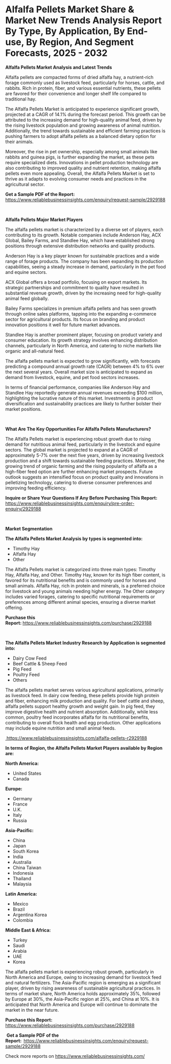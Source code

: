 <p><h1>Alfalfa Pellets Market Share & Market New Trends Analysis Report By Type, By Application, By End-use, By Region, And Segment Forecasts, 2025 - 2032</h1></p><p><strong>Alfalfa Pellets Market Analysis and Latest Trends</strong></p>
<p><p>Alfalfa pellets are compacted forms of dried alfalfa hay, a nutrient-rich forage commonly used as livestock feed, particularly for horses, cattle, and rabbits. Rich in protein, fiber, and various essential nutrients, these pellets are favored for their convenience and longer shelf life compared to traditional hay.</p><p>The Alfalfa Pellets Market is anticipated to experience significant growth, projected at a CAGR of 14.1% during the forecast period. This growth can be attributed to the increasing demand for high-quality animal feed, driven by the rising livestock population and growing awareness of animal nutrition. Additionally, the trend towards sustainable and efficient farming practices is pushing farmers to adopt alfalfa pellets as a balanced dietary option for their animals.</p><p>Moreover, the rise in pet ownership, especially among small animals like rabbits and guinea pigs, is further expanding the market, as these pets require specialized diets. Innovations in pellet production technology are also contributing to improved quality and nutrient retention, making alfalfa pellets even more appealing. Overall, the Alfalfa Pellets Market is set to thrive as it adapts to evolving consumer needs and practices in the agricultural sector.</p></p>
<p><strong>Get a Sample PDF of the Report:&nbsp;</strong> <a href="https://www.reliablebusinessinsights.com/enquiry/request-sample/2929188?utm_campaign=2268&utm_medium=2&utm_source=Github&utm_content=ia&utm_term=12032025&utm_id=alfalfa-pellets">https://www.reliablebusinessinsights.com/enquiry/request-sample/2929188</a></p>
<p>&nbsp;</p>
<p><strong>Alfalfa Pellets Major Market Players</strong></p>
<p><p>The alfalfa pellets market is characterized by a diverse set of players, each contributing to its growth. Notable companies include Anderson Hay, ACX Global, Bailey Farms, and Standlee Hay, which have established strong positions through extensive distribution networks and quality products.</p><p>Anderson Hay is a key player known for sustainable practices and a wide range of forage products. The company has been expanding its production capabilities, seeing a steady increase in demand, particularly in the pet food and equine sectors.</p><p>ACX Global offers a broad portfolio, focusing on export markets. Its strategic partnerships and commitment to quality have resulted in substantial revenue growth, driven by the increasing need for high-quality animal feed globally.</p><p>Bailey Farms specializes in premium alfalfa pellets and has seen growth through online sales platforms, tapping into the expanding e-commerce sector for agricultural products. Its focus on branding and product innovation positions it well for future market advances.</p><p>Standlee Hay is another prominent player, focusing on product variety and consumer education. Its growth strategy involves enhancing distribution channels, particularly in North America, and catering to niche markets like organic and all-natural feed.</p><p>The alfalfa pellets market is expected to grow significantly, with forecasts predicting a compound annual growth rate (CAGR) between 4% to 6% over the next several years. Overall market size is anticipated to expand as demand from livestock, equine, and pet food sectors increases.</p><p>In terms of financial performance, companies like Anderson Hay and Standlee Hay reportedly generate annual revenues exceeding $100 million, highlighting the lucrative nature of this market. Investments in product diversification and sustainability practices are likely to further bolster their market positions.</p></p>
<p>&nbsp;</p>
<p><strong>What Are The Key Opportunities For Alfalfa Pellets Manufacturers?</strong></p>
<p><p>The Alfalfa Pellets market is experiencing robust growth due to rising demand for nutritious animal feed, particularly in the livestock and equine sectors. The global market is projected to expand at a CAGR of approximately 5-7% over the next five years, driven by increasing livestock production and a shift towards sustainable feeding practices. Moreover, the growing trend of organic farming and the rising popularity of alfalfa as a high-fiber feed option are further enhancing market prospects. Future outlook suggests an intensified focus on product quality and innovations in pelletizing technology, catering to diverse consumer preferences and improving feeding efficiency.</p></p>
<p><strong>Inquire or Share Your Questions If Any Before Purchasing This Report:</strong> <a href="https://www.reliablebusinessinsights.com/enquiry/pre-order-enquiry/2929188?utm_campaign=2268&utm_medium=2&utm_source=Github&utm_content=ia&utm_term=12032025&utm_id=alfalfa-pellets">https://www.reliablebusinessinsights.com/enquiry/pre-order-enquiry/2929188</a></p>
<p>&nbsp;</p>
<p><strong>Market Segmentation</strong></p>
<p><strong>The Alfalfa Pellets Market Analysis by types is segmented into:</strong></p>
<p><ul><li>Timothy Hay</li><li>Alfalfa Hay</li><li>Other</li></ul></p>
<p><p>The Alfalfa Pellets market is categorized into three main types: Timothy Hay, Alfalfa Hay, and Other. Timothy Hay, known for its high fiber content, is favored for its nutritional benefits and is commonly used for horses and small animals. Alfalfa Hay, rich in protein and minerals, is a preferred choice for livestock and young animals needing higher energy. The Other category includes varied forages, catering to specific nutritional requirements or preferences among different animal species, ensuring a diverse market offering.</p></p>
<p><strong>Purchase this Report:&nbsp;</strong><a href="https://www.reliablebusinessinsights.com/purchase/2929188?utm_campaign=2268&utm_medium=2&utm_source=Github&utm_content=ia&utm_term=12032025&utm_id=alfalfa-pellets">https://www.reliablebusinessinsights.com/purchase/2929188</a></p>
<p>&nbsp;</p>
<p><strong>The Alfalfa Pellets Market Industry Research by Application is segmented into:</strong></p>
<p><ul><li>Dairy Cow Feed</li><li>Beef Cattle & Sheep Feed</li><li>Pig Feed</li><li>Poultry Feed</li><li>Others</li></ul></p>
<p><p>The alfalfa pellets market serves various agricultural applications, primarily as livestock feed. In dairy cow feeding, these pellets provide high protein and fiber, enhancing milk production and quality. For beef cattle and sheep, alfalfa pellets support healthy growth and weight gain. In pig feed, they improve digestive health and nutrient absorption. Additionally, while less common, poultry feed incorporates alfalfa for its nutritional benefits, contributing to overall flock health and egg production. Other applications may include equine nutrition and small animal feeds.</p></p>
<p><a href="https://www.reliablebusinessinsights.com/alfalfa-pellets-r2929188?utm_campaign=2268&utm_medium=2&utm_source=Github&utm_content=ia&utm_term=12032025&utm_id=alfalfa-pellets">&nbsp;https://www.reliablebusinessinsights.com/alfalfa-pellets-r2929188</a></p>
<p><strong>In terms of Region, the Alfalfa Pellets Market Players available by Region are:</strong></p>
<p>
    <p> <strong> North America: </strong>
        <ul>
            <li>United States</li>
            <li>Canada</li>
        </ul>
        </p> 
    <p> <strong> Europe: </strong>
        <ul>
            <li>Germany</li>
            <li>France</li>
            <li>U.K.</li>
            <li>Italy</li>
            <li>Russia</li>
        </ul>
        </p> 
    <p> <strong> Asia-Pacific: </strong>
        <ul>
            <li>China</li>
            <li>Japan</li>
            <li>South Korea</li>
            <li>India</li>
            <li>Australia</li>
            <li>China Taiwan</li>
            <li>Indonesia</li>
            <li>Thailand</li>
            <li>Malaysia</li>
        </ul>
        </p> 
    <p> <strong> Latin America: </strong>
        <ul>
            <li>Mexico</li>
            <li>Brazil</li>
            <li>Argentina Korea</li>
            <li>Colombia</li>
        </ul>
        </p> 
    <p> <strong> Middle East & Africa: </strong>
        <ul>
            <li>Turkey</li>
            <li>Saudi</li>
            <li>Arabia</li>
            <li>UAE</li>
            <li>Korea</li>
        </ul>
    </p>
    </p>
<p><p>The alfalfa pellets market is experiencing robust growth, particularly in North America and Europe, owing to increasing demand for livestock feed and natural fertilizers. The Asia-Pacific region is emerging as a significant player, driven by rising awareness of sustainable agricultural practices. In terms of market share, North America holds approximately 35%, followed by Europe at 30%, the Asia-Pacific region at 25%, and China at 10%. It is anticipated that North America and Europe will continue to dominate the market in the near future.</p></p>
<p><strong>Purchase this Report: </strong><a href="https://www.reliablebusinessinsights.com/purchase/2929188?utm_campaign=2268&utm_medium=2&utm_source=Github&utm_content=ia&utm_term=12032025&utm_id=alfalfa-pellets">https://www.reliablebusinessinsights.com/purchase/2929188</a></p>
<p>&nbsp;<strong>Get a Sample PDF of the Report:&nbsp;&nbsp;</strong><a href="https://www.reliablebusinessinsights.com/enquiry/request-sample/2929188?utm_campaign=2268&utm_medium=2&utm_source=Github&utm_content=ia&utm_term=12032025&utm_id=alfalfa-pellets">https://www.reliablebusinessinsights.com/enquiry/request-sample/2929188</a></p>
<p><strong></strong></p>
<p>Check more reports on <a href="https://www.reliablebusinessinsights.com/?utm_campaign=2268&utm_medium=2&utm_source=Github&utm_content=ia&utm_term=12032025&utm_id=alfalfa-pellets">https://www.reliablebusinessinsights.com/</a></p>
